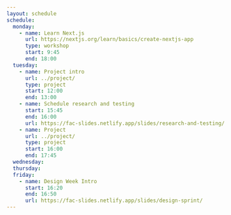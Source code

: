```yaml
---
layout: schedule
schedule:
  monday:
    - name: Learn Next.js
      url: https://nextjs.org/learn/basics/create-nextjs-app
      type: workshop
      start: 9:45
      end: 18:00
  tuesday:
    - name: Project intro
      url: ../project/
      type: project
      start: 12:00
      end: 13:00
    - name: Schedule research and testing
      start: 15:45
      end: 16:00
      url: https://fac-slides.netlify.app/slides/research-and-testing/
    - name: Project
      url: ../project/
      type: project
      start: 16:00
      end: 17:45
  wednesday:
  thursday:
  friday:
    - name: Design Week Intro
      start: 16:20
      end: 16:50
      url: https://fac-slides.netlify.app/slides/design-sprint/
---
```

